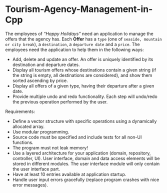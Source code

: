 # Tourism-Agency-Management-in-Cpp

The employees of *“Happy Holidays”* need an application to manage the offers that the agency has. Each **Offer** has a `type` (one of `seaside, mountain or city break`), a `destination`, a `departure date` and a `price`. The employees need the application to help them in the following ways:
- Add, delete and update an offer. An offer is uniquely identified by its destination and departure dates.
- Display all tourism offers whose destinations contain a given string (if the string is empty, all destinations are considered), and show them sorted ascending by price.
- Display all offers of a given type, having their departure after a given date.
- Provide multiple undo and redo functionality. Each step will undo/redo the previous operation performed by the user.

Requirements:
- Define a vector structure with specific operations using a dynamically allocated array.
- Use modular programming.
- Source code must be specified and include tests for all non-UI functions.
- The program must not leak memory!
- Use a layered architecture for your application (domain, repository, controller, UI). User interface, domain and data access elements will be stored in different modules. The user interface module will only contain the user interface part.
- Have at least 10 entries available at application startup.
- Handle user input errors gracefully (replace program crashes with nice error messages).
